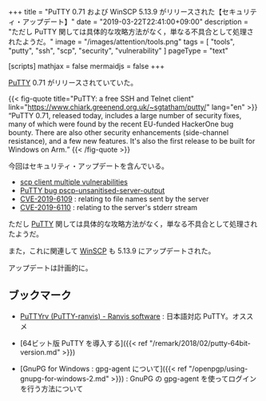 +++
title = "PuTTY 0.71 および WinSCP 5.13.9 がリリースされた【セキュリティ・アップデート】"
date = "2019-03-22T22:41:00+09:00"
description = "ただし PuTTY 関しては具体的な攻略方法がなく，単なる不具合として処理されたようだ。"
image = "/images/attention/tools.png"
tags  = [ "tools", "putty", "ssh", "scp", "security", "vulnerability" ]
pageType = "text"

[scripts]
  mathjax = false
  mermaidjs = false
+++

[PuTTY] 0.71 がリリースされていていた。

{{< fig-quote title="PuTTY: a free SSH and Telnet client" link="https://www.chiark.greenend.org.uk/~sgtatham/putty/" lang="en" >}}
<q>PuTTY 0.71, released today, includes a large number of security fixes, many of which were found by the recent EU-funded HackerOne bug bounty. There are also other security enhancements (side-channel resistance), and a few new features. It's also the first release to be built for Windows on Arm.</q>
{{< /fig-quote >}}

今回はセキュリティ・アップデートを含んでいる。

- [scp client multiple vulnerabilities](https://sintonen.fi/advisories/scp-client-multiple-vulnerabilities.txt)
- [PuTTY bug pscp-unsanitised-server-output](https://www.chiark.greenend.org.uk/~sgtatham/putty/wishlist/pscp-unsanitised-server-output.html)
- [CVE-2019-6109](https://cve.mitre.org/cgi-bin/cvename.cgi?name=CVE-2019-6109) : relating to file names sent by the server
- [CVE-2019-6110](https://cve.mitre.org/cgi-bin/cvename.cgi?name=CVE-2019-6110) : relating to the server's stderr stream

ただし [PuTTY] 関しては具体的な攻略方法がなく，単なる不具合として処理されたようだ。

また，これに関連して [WinSCP] も 5.13.9 にアップデートされた。

アップデートは計画的に。

## ブックマーク

- [PuTTYrv (PuTTY-ranvis) - Ranvis software](https://www.ranvis.com/putty) : 日本語対応 PuTTY。オススメ

- [64ビット版 PuTTY を導入する]({{< ref "/remark/2018/02/putty-64bit-version.md" >}})
- [GnuPG for Windows : gpg-agent について]({{< ref "/openpgp/using-gnupg-for-windows-2.md" >}}) : GnuPG の gpg-agent を使ってログインを行う方法について

[PuTTY]: https://www.chiark.greenend.org.uk/~sgtatham/putty/ "PuTTY: a free SSH and Telnet client"
[WinSCP]: https://winscp.net/ "WinSCP :: Official Site :: Free SFTP and FTP client for Windows"
<!-- eof -->
